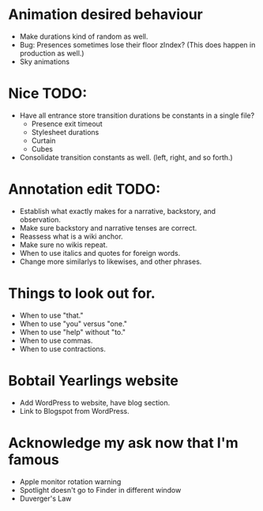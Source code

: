 # Animation desired behaviour
* Make durations kind of random as well.
* Bug: Presences sometimes lose their floor zIndex? (This does happen in production as well.)
* Sky animations

# Nice TODO:
* Have all entrance store transition durations be constants in a single file?
    * Presence exit timeout
    * Stylesheet durations
    * Curtain
    * Cubes
* Consolidate transition constants as well. (left, right, and so forth.)

# Annotation edit TODO:
* Establish what exactly makes for a narrative, backstory, and observation.
* Make sure backstory and narrative tenses are correct.
* Reassess what is a wiki anchor.
* Make sure no wikis repeat.
* When to use italics and quotes for foreign words.
* Change more similarlys to likewises, and other phrases.

# Things to look out for.
* When to use "that."
* When to use "you" versus "one."
* When to use "help" without "to."
* When to use commas.
* When to use contractions.

# Bobtail Yearlings website
* Add WordPress to website, have blog section.
* Link to Blogspot from WordPress.

# Acknowledge my ask now that I'm famous
* Apple monitor rotation warning
* Spotlight doesn't go to Finder in different window
* Duverger's Law
